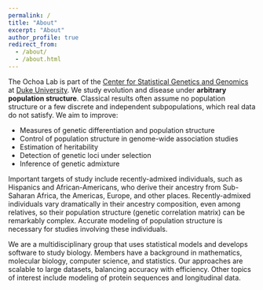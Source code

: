 ```yaml
---
permalink: /
title: "About"
excerpt: "About"
author_profile: true
redirect_from: 
  - /about/
  - /about.html
---
```


The Ochoa Lab is part of the [Center for Statistical Genetics and Genomics](http://statgen.duke.edu) at [Duke University](https://duke.edu).
We study evolution and disease under **arbitrary population structure**.
Classical results often assume no population structure or a few discrete and independent subpopulations, which real data do not satisfy.
We aim to improve:
* Measures of genetic differentiation and population structure
* Control of population structure in genome-wide association studies
* Estimation of heritability
* Detection of genetic loci under selection
* Inference of genetic admixture

Important targets of study include recently-admixed individuals, such as Hispanics and African-Americans, who derive their ancestry from Sub-Saharan Africa, the Americas, Europe, and other places.
Recently-admixed individuals vary dramatically in their ancestry composition, even among relatives, so their population structure (genetic correlation matrix) can be remarkably complex.
Accurate modeling of population structure is necessary for studies involving these individuals.

We are a multidisciplinary group that uses statistical models and develops software to study biology.
Members have a background in mathematics, molecular biology, computer science, and statistics.
Our approaches are scalable to large datasets, balancing accuracy with efficiency.
Other topics of interest include modeling of protein sequences and longitudinal data.
